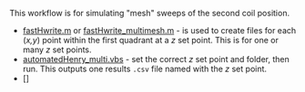This workflow is for simulating "mesh" sweeps of the second coil position.

- [fastHwrite.m](fileGen/fastHwrite.m) or [fastHwrite_multimesh.m](fileGen/fastHwrite_multimesh.m) - is used to create files for each (*x,y*) point within the first quadrant at a *z* set point. This is for one or many *z* set points.
- [automatedHenry_multi.vbs](automatedHenry/automatedHenry_multi.vbs) - set the correct *z* set point and folder, then run. This outputs one results `.csv` file named with the *z* set point.
- []
